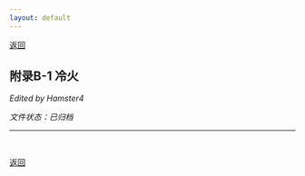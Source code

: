 ```yaml
---
layout: default
---
```


[返回](../)

## 附录B-1 冷火

_Edited by Hamster4_

_文件状态：已归档_

* * *

<br />

[返回](../)
